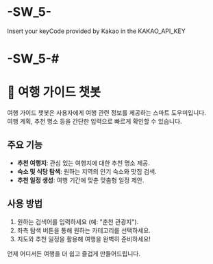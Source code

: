 
# -SW_5-
Insert your keyCode provided by Kakao in the KAKAO_API_KEY

# -SW_5-# 
# 🧳 여행 가이드 챗봇

여행 가이드 챗봇은 사용자에게 여행 관련 정보를 제공하는 스마트 도우미입니다.  
여행 계획, 추천 명소 등을 간단한 입력으로 빠르게 확인할 수 있습니다.

## 주요 기능
- **추천 여행지**: 관심 있는 여행지에 대한 추천 명소 제공.
- **숙소 및 식당 탐색**: 원하는 지역의 인기 숙소와 맛집 검색.
- **추천 일정 생성**: 여행 기간에 맞춘 맞춤형 일정 제안.

## 사용 방법
1. 원하는 검색어를 입력하세요 (예: "춘천 관광지").
2. 좌측 탐색 버튼을 통해 원하는 카테고리를 선택하세요.
3. 지도와 추천 일정을 활용해 여행을 완벽히 준비하세요!

언제 어디서든 여행을 더 쉽고 즐겁게 만들어드립니다.
